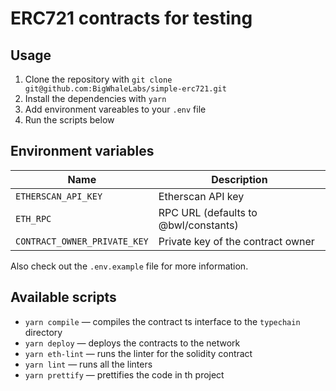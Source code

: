 # ERC721 contracts for testing

## Usage

1. Clone the repository with `git clone git@github.com:BigWhaleLabs/simple-erc721.git`
2. Install the dependencies with `yarn`
3. Add environment vareables to your `.env` file
4. Run the scripts below

## Environment variables

| Name                         | Description                          |
| ---------------------------- | ------------------------------------ |
| `ETHERSCAN_API_KEY`          | Etherscan API key                    |
| `ETH_RPC`                    | RPC URL (defaults to @bwl/constants) |
| `CONTRACT_OWNER_PRIVATE_KEY` | Private key of the contract owner    |

Also check out the `.env.example` file for more information.

## Available scripts

- `yarn compile` — compiles the contract ts interface to the `typechain` directory
- `yarn deploy` — deploys the contracts to the network
- `yarn eth-lint` — runs the linter for the solidity contract
- `yarn lint` — runs all the linters
- `yarn prettify` — prettifies the code in th project
